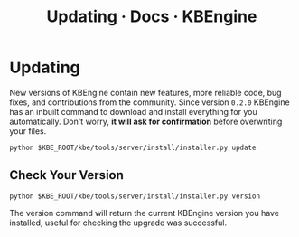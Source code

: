 ﻿---
layout: docs
title: Updating · Docs · KBEngine
tab: docs
docsitem: updating
---

Updating
========

New versions of KBEngine contain new features, more reliable code, bug fixes, and contributions from the community. Since version `0.2.0` KBEngine has an inbuilt command to download and install everything for you automatically. Don't worry, **it will ask for confirmation** before overwriting your files.

    python $KBE_ROOT/kbe/tools/server/install/installer.py update

Check Your Version
------------------

    python $KBE_ROOT/kbe/tools/server/install/installer.py version

The version command will return the current KBEngine version you have installed, useful for checking the upgrade was successful.